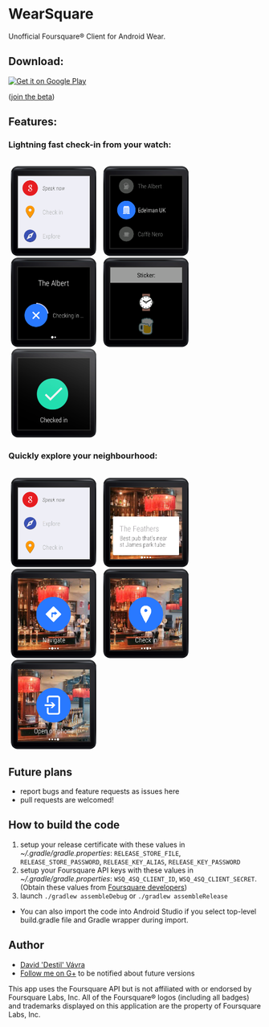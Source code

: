 WearSquare
==========

Unofficial Foursquare® Client for Android Wear.

## Download:

[![Get it on Google Play](http://www.android.com/images/brand/get_it_on_play_logo_small.png)](https://play.google.com/store/apps/details?id=cz.destil.wearsquare) 

([join the beta](https://plus.google.com/communities/101759563856154570864))

## Features:

### Lightning fast check-in from your watch:
<br />
<img src="meta/screenshots/check-in-launcher.png" width="170" hspace="5"/>
<img src="meta/screenshots/checkin-list.png" width="170" hspace="5" />
<img src="meta/screenshots/checkin-in.png" width="170" hspace="5"/>
<img src="meta/screenshots/sticker.png" width="170" hspace="5" />
<img src="meta/screenshots/checked-in.png" width="170" hspace="5" />

### Quickly explore your neighbourhood:
<br />
<img src="meta/screenshots/exploring-launcher.png" width="170" hspace="5"/>
<img src="meta/screenshots/explore-list.png" width="170" hspace="5" />
<img src="meta/screenshots/navigate.png" width="170" hspace="5"/>
<img src="meta/screenshots/checkin-action.png" width="170" hspace="5" />
<img src="meta/screenshots/open-on-phone.png" width="170" hspace="5" />

Future plans
-----
- report bugs and feature requests as issues here
- pull requests are welcomed!

How to build the code
---------------------
1. setup your release certificate with these values in *~/.gradle/gradle.properties*: `RELEASE_STORE_FILE`, `RELEASE_STORE_PASSWORD`, `RELEASE_KEY_ALIAS`, `RELEASE_KEY_PASSWORD`
2. setup your Foursquare API keys with these values in *~/.gradle/gradle.properties*: `WSQ_4SQ_CLIENT_ID`, `WSQ_4SQ_CLIENT_SECRET`. (Obtain these values from [Foursquare developers](https://developer.foursquare.com/))
3. launch `./gradlew assembleDebug` or `./gradlew assembleRelease`

* You can also import the code into Android Studio if you select top-level build.gradle file and Gradle wrapper during import.

Author
-----
- [David 'Destil' Vávra](http://www.destil.cz)
- [Follow me on G+](http://google.com/+DavidVávra) to be notified about future versions
 

This app uses the Foursquare API but is not affiliated with or endorsed by Foursquare Labs, Inc. All of the Foursquare® logos (including all badges) and trademarks displayed on this application are the property of Foursquare Labs, Inc.
